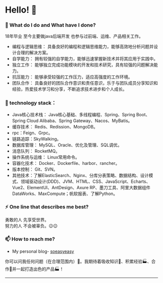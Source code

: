 # Hello! 👋
### 🌱 What do I do and What have I done? 

18年毕业 至今主要做java后端开发 也参与过前端、运维、产品相关工作。

- 编程与逻辑思维： 具备良好的编程和逻辑思维能力，能够高效地分析问题并设计合理的解决方案。
- 自学能力： 拥有较强的自学能力，能够迅速掌握新技术并将其应用于实践中。
- 独立工作： 能够独立完成功能模块的开发和技术研究，具有较强的问题解决能力。
- 抗压能力： 能够承受较强的工作压力，适应高强度的工作环境。
- 团队合作： 具备良好的团队合作意识和责任意识，乐于与团队成员分享知识和经验，热爱技术学习和分享，不断追求技术进步和个人成长。

### 🤔 technology stack：
- Java核心技术栈： Java核心基础、多线程编程、Spring、Spring Boot、Spring Cloud Alibaba、Spring Gateway、Nacos、MyBatis。
- 缓存技术： Redis、Redission、MongoDB。
- rpc：Feign、Grpc。
- 链路追踪：SkyWalking。
- 数据库管理： MySQL、Oracle、优化及管理、SQL调优。
- 消息队列： RocketMQ。
- 操作系统与运维： Linux常用命令。
- 容器化技术： Docker、Dockerfile、harbor、rancher。
- 版本控制： Git、SVN。
- 其他技术：了解ElasticSearch、Nginx、分库分表策略、数据结构、设计模式、领域驱动设计(DDD)、JVM、HTML、CSS、JavaScript、Echarts、Vue2、ElementUI、AntDesign、Axure RP、墨刀工具、阿里大数据组件DataWorks、MaxCompute；帆软报表、了解Python。

### ⚡ One line that describes me best? 
勇敢的人 先享受世界。<br>
努力的人 不会被辜负。😉😉

### 📫 How to reach me?
- My personal blog- [soeasyeasy](https://soeasyeasy.github.io)

你可以问我任何问题（在合理范围内）💬。我期待着吸收知识🧠、积累经验🏭、合作🤝并一起打造出色的产品🏭！

***



<!--
**garimasingh128/garimasingh128** is a ✨ _special_ ✨ repository because its `README.md` (this file) appears on your GitHub profile.

Here are some ideas to get you started:

- 🔭 I’m currently working on ...
- 🌱 I’m currently learning ...
- 👯 I’m looking to collaborate on ...
- 🤔 I’m looking for help with ...
- 💬 Ask me about ...
- 📫 How to reach me: ...
- 😄 Pronouns: ...
- ⚡ Fun fact: ...
-->
